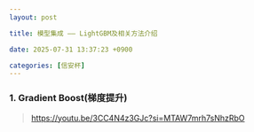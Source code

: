 ```yaml
---
layout: post

title: 模型集成 —— LightGBM及相关方法介绍

date: 2025-07-31 13:37:23 +0900

categories: [信安杯]
---
```


### 1. Gradient Boost(梯度提升)

> https://youtu.be/3CC4N4z3GJc?si=MTAW7mrh7sNhzRbO
